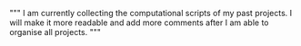 """
I am currently collecting the computational scripts of my past projects. I will make it more readable and add more comments after I am able to organise all projects. 
"""
